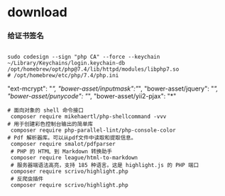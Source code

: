 # download


### 给证书签名
```shell

sudo codesign --sign "php CA" --force --keychain  ~/Library/Keychains/login.keychain-db /opt/homebrew/opt/php@7.4/lib/httpd/modules/libphp7.so
# /opt/homebrew/etc/php/7.4/php.ini
```


"ext-mcrypt": "*",
"bower-asset/inputmask":"*",
"bower-asset/jquery": "*",
"bower-asset/punycode": "*",
"bower-asset/yii2-pjax": "*"

```shell
# 面向对象的 shell 命令接口
 composer require mikehaertl/php-shellcommand -vvv
# 用于创建彩色控制台输出的简单库
 composer require php-parallel-lint/php-console-color
# Pdf 解析器库。可以从pdf文件中读取和提取信息。
 composer require smalot/pdfparser
 # PHP 的 HTML 到 Markdown 转换助手
 composer require league/html-to-markdown
 # 服务器端语法高亮，支持 185 种语言。这是 highlight.js 的 PHP 端口
 composer require scrivo/highlight.php
 # 反爬虫插件
 composer require scrivo/highlight.php
```
